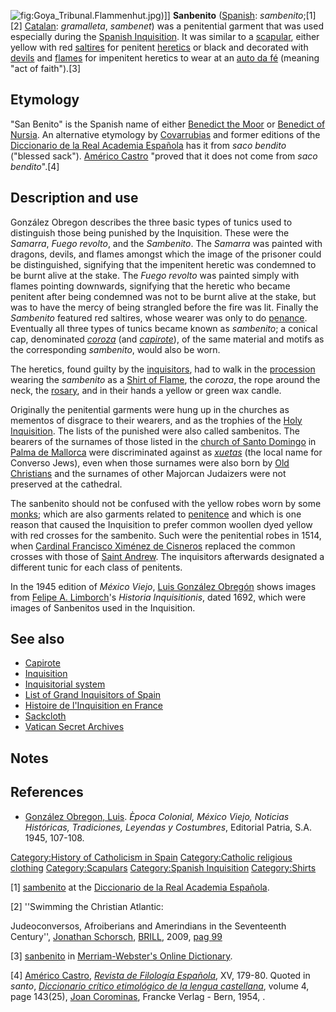 ![](Goya_Tribunal.Flammenhut.jpg "fig:Goya_Tribunal.Flammenhut.jpg"))\]\]
**Sanbenito** ([Spanish](Spanish_language "wikilink"):
*sambenito*;[1][2] [Catalan](Catalan_language "wikilink"): *gramalleta*,
*sambenet*) was a penitential garment that was used especially during
the [Spanish Inquisition](Spanish_Inquisition "wikilink"). It was
similar to a [scapular](scapular "wikilink"), either yellow with red
[saltires](saltire "wikilink") for penitent
[heretics](Heresy "wikilink") or black and decorated with
[devils](devil "wikilink") and [flames](flame "wikilink") for impenitent
heretics to wear at an [auto da fé](auto_da_fé "wikilink") (meaning "act
of faith").[3]

## Etymology

"San Benito" is the Spanish name of either [Benedict the
Moor](Benedict_the_Moor "wikilink") or [Benedict of
Nursia](Saint_Benedict "wikilink"). An alternative etymology by
[Covarrubias](Miguel_Covarrubias "wikilink") and former editions of the
[Diccionario de la Real Academia
Española](Diccionario_de_la_Real_Academia_Española "wikilink") has it
from *saco bendito* ("blessed sack"). [Américo
Castro](Américo_Castro "wikilink") "proved that it does not come from
*saco bendito*".[4]

## Description and use

González Obregon describes the three basic types of tunics used to
distinguish those being punished by the Inquisition. These were the
*Samarra*, *Fuego revolto*, and the *Sambenito*. The *Samarra* was
painted with dragons, devils, and flames amongst which the image of the
prisoner could be distinguished, signifying that the impenitent heretic
was condemned to be burnt alive at the stake. The *Fuego revolto* was
painted simply with flames pointing downwards, signifying that the
heretic who became penitent after being condemned was not to be burnt
alive at the stake, but was to have the mercy of being strangled before
the fire was lit. Finally the *Sambenito* featured red saltires, whose
wearer was only to do [penance](penance "wikilink"). Eventually all
three types of tunics became known as *sambenito*; a conical cap,
denominated *[coroza](capirote "wikilink")* (and
*[capirote](capirote "wikilink")*), of the same material and motifs as
the corresponding *sambenito*, would also be worn.

The heretics, found guilty by the
[inquisitors](Grand_Inquisitor "wikilink"), had to walk in the
[procession](procession "wikilink") wearing the *sambenito* as a [Shirt
of Flame](Shirt_of_Flame "wikilink"), the *coroza*, the rope around the
neck, the [rosary](rosary "wikilink"), and in their hands a yellow or
green wax candle.

Originally the penitential garments were hung up in the churches as
mementos of disgrace to their wearers, and as the trophies of the [Holy
Inquisition](Inquisition "wikilink"). The lists of the punished were
also called sambenitos. The bearers of the surnames of those listed in
the [church of Santo
Domingo](Church_of_Santo_Domingo_(Palma_de_Mallorca) "wikilink") in
[Palma de Mallorca](Palma_de_Mallorca "wikilink") were discriminated
against as *[xuetas](xueta "wikilink")* (the local name for Converso
Jews), even when those surnames were also born by [Old
Christians](Old_Christian "wikilink") and the surnames of other Majorcan
Judaizers were not preserved at the cathedral.

The sanbenito should not be confused with the yellow robes worn by some
[monks](monk "wikilink"); which are also garments related to
[penitence](penitence "wikilink") and which is one reason that caused
the Inquisition to prefer common woollen dyed yellow with red crosses
for the sambenito. Such were the penitential robes in 1514, when
[Cardinal Francisco Ximénez de
Cisneros](Francisco_Jiménez_de_Cisneros "wikilink") replaced the common
crosses with those of [Saint Andrew](Saint_Andrew "wikilink"). The
inquisitors afterwards designated a different tunic for each class of
penitents.

In the 1945 edition of *México Viejo*, [Luis González
Obregón](Luis_González_Obregón "wikilink") shows images from [Felipe A.
Limborch](Felipe_A._Limborch "wikilink")'s *Historia Inquisitionis*,
dated 1692, which were images of Sanbenitos used in the Inquisition.

## See also

-   [Capirote](Capirote "wikilink")
-   [Inquisition](Inquisition "wikilink")
-   [Inquisitorial system](Inquisitorial_system "wikilink")
-   [List of Grand Inquisitors of Spain](Grand_Inquisitor "wikilink")
-   [Histoire de l'Inquisition en
    France](Histoire_de_l'Inquisition_en_France "wikilink")
-   [Sackcloth](Sackcloth "wikilink")
-   [Vatican Secret Archives](Vatican_Secret_Archives "wikilink")

## Notes

## References

-   [González Obregon, Luis](Luis_González_Obregón "wikilink"). *Època
    Colonial, México Viejo, Noticias Históricas, Tradiciones, Leyendas y
    Costumbres*, Editorial Patria, S.A. 1945, 107-108.

[Category:History of Catholicism in
Spain](Category:History_of_Catholicism_in_Spain "wikilink")
[Category:Catholic religious
clothing](Category:Catholic_religious_clothing "wikilink")
[Category:Scapulars](Category:Scapulars "wikilink") [Category:Spanish
Inquisition](Category:Spanish_Inquisition "wikilink")
[Category:Shirts](Category:Shirts "wikilink")

[1] [sambenito](http://buscon.rae.es/draeI/SrvltGUIBusUsual?LEMA=sambenito&TIPO_HTML=2&TIPO_BUS=2&FORMATO=ampliado)
at the [Diccionario de la Real Academia
Española](Diccionario_de_la_Real_Academia_Española "wikilink").

[2] ''Swimming the Christian Atlantic:

Judeoconversos, Afroiberians and Amerindians in the Seventeenth
Century'', [Jonathan Schorsch](Jonathan_Schorsch "wikilink"),
[BRILL](Brill_Publishers "wikilink"), 2009, [pag
99](https://books.google.com/books?id=gPJcZnKWho4C&lpg=PA99&dq=sambenito&pg=PA99#v=onepage&q=sambenito&f=false)

[3] [sanbenito](http://www.merriam-webster.com/dictionary/sanbenito) in
[Merriam-Webster's Online
Dictionary](Merriam-Webster's_Online_Dictionary "wikilink").

[4] [Américo Castro](Américo_Castro "wikilink"), *[Revista de Filología
Española](Revista_de_Filología_Española "wikilink")*, XV, 179-80. Quoted
in *santo*, *[Diccionario crítico etimológico de la lengua
castellana](Diccionario_crítico_etimológico_de_la_lengua_castellana "wikilink")*,
volume 4, page 143(25), [Joan Corominas](Joan_Corominas "wikilink"),
Francke Verlag - Bern, 1954, .